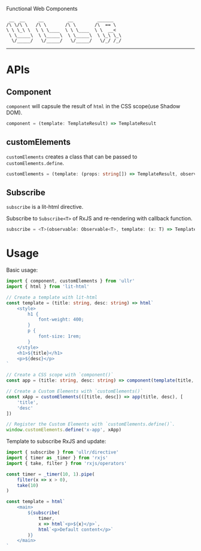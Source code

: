 Functional Web Components

```
 __  __     __         __         ______
/\ \/\ \   /\ \       /\ \       /\  == \
\ \ \_\ \  \ \ \____  \ \ \____  \ \  __<
 \ \_____\  \ \_____\  \ \_____\  \ \_\ \_\
  \/_____/   \/_____/   \/_____/   \/_/ /_/
```

---

# APIs

## Component

`component` will capsule the result of `html` in the CSS scope(use Shadow DOM).

```ts
component = (template: TemplateResult) => TemplateResult
```

## customElements

`customElements` creates a class that can be passed to `customElements.define`.

```ts
customElements = (template: (props: string[]) => TemplateResult, observedAttributes?: string[]) => HTMLElement // Extended HTMLElement
```

## Subscribe

`subscribe` is a lit-html directive.

Subscribe to `Subscribe<T>` of RxJS and re-rendering with callback function.

```ts
subscribe = <T>(observable: Observable<T>, template: (x: T) => TemplateResult, defaultContent?: TemplateResult | undefined) => (part: NodePart) => void
```

# Usage

Basic usage:

```ts
import { component, customElements } from 'ullr'
import { html } from 'lit-html'

// Create a template with lit-html
const template = (title: string, desc: string) => html`
	<style>
		h1 {
			font-weight: 400;
		}
		p {
			font-size: 1rem;
		}
	</style>
	<h1>${title}</h1>
	<p>${desc}</p>
`

// Create a CSS scope with `component()`
const app = (title: string, desc: string) => component(template(title, desc))

// Create a Custom Elements with `customElements()`
const xApp = customElements(([title, desc]) => app(title, desc), [
	'title',
	'desc'
])

// Register the Custom Elements with `customElements.define()`.
window.customElements.define('x-app', xApp)
```

Template to subscribe RxJS and update:

```ts
import { subscribe } from 'ullr/directive'
import { timer as _timer } from 'rxjs'
import { take, filter } from 'rxjs/operators'

const timer = _timer(10, 1).pipe(
	filter(x => x > 0),
	take(10)
)

const template = html`
	<main>
		${subscribe(
			timer,
			x => html`<p>${x}</p>`,
			html`<p>Default content</p>`
		)}
	</main>
`
```
